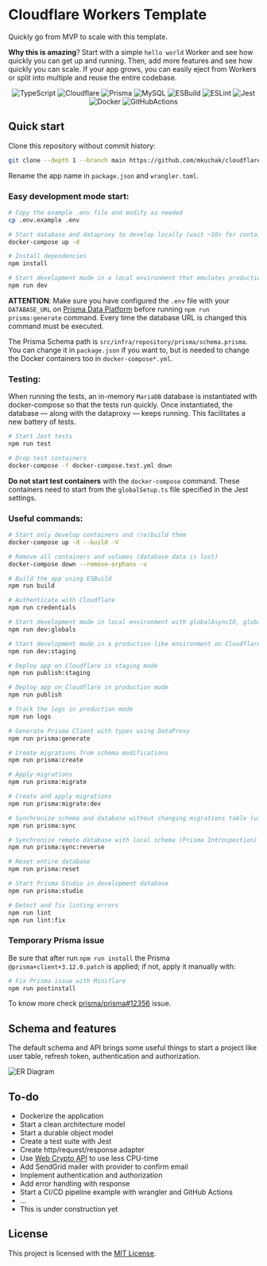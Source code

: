 # Cloudflare Workers Template

Quickly go from MVP to scale with this template.

**Why this is amazing**? Start with a simple `hello world` Worker and see how quickly you can get up and running. Then, add more features and see how quickly you can scale. If your app grows, you can easily eject from Workers or split into multiple and reuse the entire codebase.

<div align="center">

![TypeScript](https://img.shields.io/badge/TypeScript-3178c6.svg?logo=typescript&logoColor=white)
![Cloudflare](https://img.shields.io/badge/Cloudflare-F6821F?logo=cloudflare&logoColor=white)
![Prisma](https://img.shields.io/badge/Prisma-0C3249?logo=prisma)
![MySQL](https://img.shields.io/badge/MySQL-4479A1?logo=mysql&logoColor=white)
![ESBuild](https://img.shields.io/badge/ESBuild-EDB30B?logo=esbuild&logoColor=white)
![ESLint](https://img.shields.io/badge/ESLint-4B32C3?logo=eslint&logoColor=white)
![Jest](https://img.shields.io/badge/Jest-C21325.svg?logo=jest&logoColor=white)
![Docker](https://img.shields.io/badge/Docker-2496ED.svg?logo=docker&logoColor=white)
![GitHubActions](https://img.shields.io/badge/GitHub_Actions-%232671E5.svg?logo=githubactions&logoColor=white)


</div>

## Quick start

Clone this repository without commit history:
```bash
git clone --depth 1 --branch main https://github.com/mkuchak/cloudflare-workers-template.git my-awesome-app
```

Rename the app name in `package.json` and `wrangler.toml`.

### Easy development mode start:

```bash
# Copy the example .env file and modify as needed
cp .env.example .env

# Start database and dataproxy to develop locally (wait ~10s for container processes to rise)
docker-compose up -d

# Install dependencies
npm install

# Start development mode in a local environment that emulates production resources (Durable Objects, KV, etc.)
npm run dev
```

**ATTENTION**: Make sure you have configured the `.env` file with your `DATABASE_URL` on [Prisma Data Platform](https://www.prisma.io/dataplatform) before running `npm run prisma:generate` command. Every time the database URL is changed this command must be executed.

The Prisma Schema path is `src/infra/repository/prisma/schema.prisma`. You can change it in `package.json` if you want to, but is needed to change the Docker containers too in `docker-compose*.yml`.

### Testing:

When running the tests, an in-memory `MariaDB` database is instantiated with docker-compose so that the tests run quickly. Once instantiated, the database — along with the dataproxy — keeps running. This facilitates a new battery of tests.

```bash
# Start Jest tests
npm run test

# Drop test containers
docker-compose -f docker-compose.test.yml down
```

**Do not start test containers** with the `docker-compose` command. These containers need to start from the `globalSetup.ts` file specified in the Jest settings.

### Useful commands:

```bash
# Start only develop containers and (re)build them
docker-compose up -d --build -V

# Remove all containers and volumes (database data is lost)
docker-compose down --remove-orphans -v

# Build the app using ESBuild
npm run build

# Authenticate with Cloudflare
npm run credentials

# Start development mode in local environment with globalAsyncIO, globalTimers and globalRandom enabled
npm run dev:globals

# Start development mode in a production-like environment on Cloudflare
npm run dev:staging

# Deploy app on Cloudflare in staging mode
npm run publish:staging

# Deploy app on Cloudflare in production mode
npm run publish

# Track the logs in production mode
npm run logs

# Generate Prisma Client with types using DataProxy
npm run prisma:generate

# Create migrations from schema modifications
npm run prisma:create

# Apply migrations
npm run prisma:migrate

# Create and apply migrations
npm run prisma:migrate:dev

# Synchronize schema and database without changing migrations table (useful in PlanetScale)
npm run prisma:sync

# Synchronize remote database with local schema (Prisma Introspection)
npm run prisma:sync:reverse

# Reset entire database
npm run prisma:reset

# Start Prisma Studio in development database
npm run prisma:studio

# Detect and fix linting errors
npm run lint
npm run lint:fix
```

### Temporary Prisma issue

Be sure that after run `npm run install` the Prisma `@prisma+client+3.12.0.patch` is applied; if not, apply it manually with:
```bash
# Fix Prisma issue with Miniflare
npm run postinstall
```

To know more check [prisma/prisma#12356](https://github.com/prisma/prisma/issues/12356) issue.

## Schema and features

The default schema and API brings some useful things to start a project like user table, refresh token, authentication and authorization.

![ER Diagram](https://user-images.githubusercontent.com/3791148/165161198-e9f41c80-a3f6-45b9-9fda-9c3a31569705.svg)

## To-do

- Dockerize the application
- Start a clean architecture model
- Start a durable object model
- Create a test suite with Jest
- Create http/request/response adapter
- Use [Web Crypto API](https://developers.cloudflare.com/workers/runtime-apis/web-crypto/) to use less CPU-time
- Add SendGrid mailer with provider to confirm email
- Implement authentication and authorization
- Add error handling with response
- Start a CI/CD pipeline example with wrangler and GitHub Actions
- ...
- This is under construction yet

## License

This project is licensed with the [MIT License](LICENSE).
